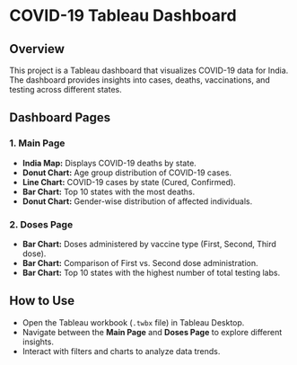 # COVID-19 Tableau Dashboard

## Overview
This project is a Tableau dashboard that visualizes COVID-19 data for India. The dashboard provides insights into cases, deaths, vaccinations, and testing across different states.

## Dashboard Pages

### 1. **Main Page**
- **India Map:** Displays COVID-19 deaths by state.
- **Donut Chart:** Age group distribution of COVID-19 cases.
- **Line Chart:** COVID-19 cases by state (Cured, Confirmed).
- **Bar Chart:** Top 10 states with the most deaths.
- **Donut Chart:** Gender-wise distribution of affected individuals.

### 2. **Doses Page**
- **Bar Chart:** Doses administered by vaccine type (First, Second, Third dose).
- **Bar Chart:** Comparison of First vs. Second dose administration.
- **Bar Chart:** Top 10 states with the highest number of total testing labs.

## How to Use
- Open the Tableau workbook (`.twbx` file) in Tableau Desktop.
- Navigate between the **Main Page** and **Doses Page** to explore different insights.
- Interact with filters and charts to analyze data trends.

